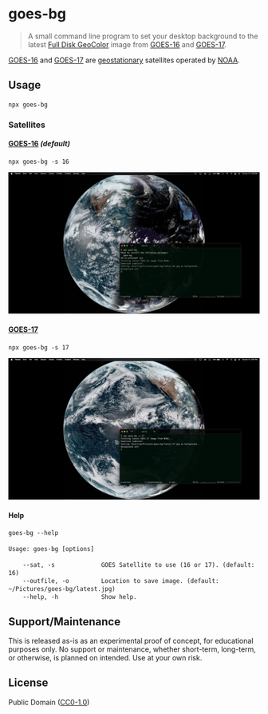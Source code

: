 # goes-bg

> A small command line program to set your desktop background to the latest [Full Disk GeoColor](https://www.star.nesdis.noaa.gov/goes/fulldisk_band.php?sat=G16&band=GEOCOLOR&length=150) image from [GOES-16][16] and [GOES-17][17].

[GOES-16][16] and [GOES-17][17] are [geostationary](https://en.wikipedia.org/wiki/Geostationary_orbit) satellites operated by [NOAA](https://www.noaa.gov).

[16]: https://en.wikipedia.org/wiki/GOES-16
[17]: https://en.wikipedia.org/wiki/GOES-17

## Usage

```
npx goes-bg
```

### Satellites

#### [GOES-16][16] <em>(default)</em>

```
npx goes-bg -s 16
```

![GOES-16 BG](./example-16.jpg)

#### [GOES-17][17]

```
npx goes-bg -s 17
```

![GOES-17 BG](./example-17.jpg)

#### Help

```
goes-bg --help

Usage: goes-bg [options]

    --sat, -s             GOES Satellite to use (16 or 17). (default: 16)
    --outfile, -o         Location to save image. (default: ~/Pictures/goes-bg/latest.jpg)
    --help, -h            Show help.
```

## Support/Maintenance

This is released as-is as an experimental proof of concept, for educational purposes only. No support or maintenance, whether short-term, long-term, or otherwise, is planned on intended. Use at your own risk.

## License

Public Domain ([CC0-1.0](https://spdx.org/licenses/CC0-1.0.html))
